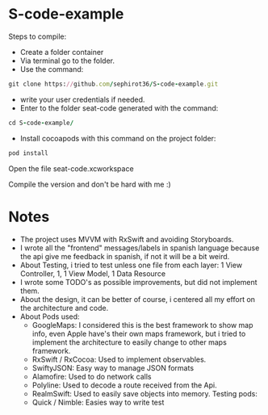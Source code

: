 # S-code-example

Steps to compile:
- Create a folder container
- Via terminal go to the folder.
- Use the command:
```ruby
git clone https://github.com/sephirot36/S-code-example.git
```
- write your user credentials if needed.
- Enter to the folder seat-code generated with the command:
```ruby
cd S-code-example/
```
- Install cocoapods with this command on the project folder:
```ruby
pod install
```
Open the file seat-code.xcworkspace

Compile the version and don't be hard with me :)


# Notes

- The project uses MVVM with RxSwift and avoiding Storyboards.
- I wrote all the "frontend" messages/labels in spanish language because the api give me feedback in spanish, if not it will be a bit weird.
- About Testing, i tried to test unless one file from each layer: 1 View Controller, 1, 1 View Model, 1 Data Resource
- I wrote some TODO's as possible improvements, but did not implement them.
- About the design, it can be better of course, i centered all my effort on the architecture and code.
- About Pods used:
    - GoogleMaps: I considered this is the best framework to show map info, even Apple have's their own maps framework, but i tried to implement the architecture to easily change to other maps framework.
    - RxSwift / RxCocoa: Used to implement observables.
    - SwiftyJSON: Easy way to manage JSON formats
    - Alamofire: Used to do network calls
    - Polyline: Used to decode a route received from the Api.
    - RealmSwift: Used to easily save objects into memory.
    Testing pods: 
    - Quick / Nimble: Easies way to write test


